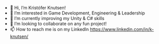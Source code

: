 - 👋 Hi, I’m Kristófer Knutsen!
- 👀 I’m interested in Game Development, Engineering & Leadership
- 🌱 I’m currently improving my Unity & C# skills
- 💞️ I’m looking to collaborate on any fun project!
- 📫 How to reach me is on my LinkedIn https://www.linkedin.com/in/k-knutsen/

<!---
BeeBeeCue/BeeBeeCue is a ✨ special ✨ repository because its `README.md` (this file) appears on your GitHub profile.
You can click the Preview link to take a look at your changes.
--->
